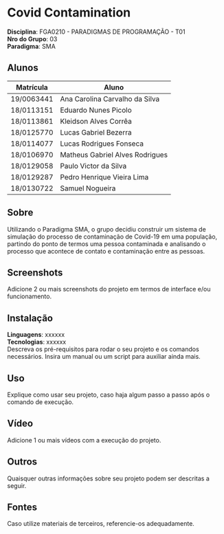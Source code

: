 # Covid Contamination

**Disciplina**: FGA0210 - PARADIGMAS DE PROGRAMAÇÃO - T01 <br>
**Nro do Grupo**: 03<br>
**Paradigma**: SMA<br>

## Alunos
|Matrícula | Aluno |
| ---------- | ------------------------------- |
| 19/0063441 | Ana Carolina Carvalho da Silva  |
| 18/0113151 | Eduardo Nunes Picolo            |
| 18/0113861 | Kleidson Alves Corrêa           |
| 18/0125770 | Lucas Gabriel Bezerra           |
| 18/0114077 | Lucas Rodrigues Fonseca         |
| 18/0106970 | Matheus Gabriel Alves Rodrigues |
| 18/0129058 | Paulo Victor da Silva           |
| 18/0129287 | Pedro Henrique Vieira Lima      |
| 18/0130722 | Samuel Nogueira                 |

## Sobre 
Utilizando o Paradigma SMA, o grupo decidiu construir um sistema de simulação do processo de contaminação de Covid-19 em uma população, partindo do ponto de termos uma pessoa contaminada e analisando o processo que acontece de contato e contaminação entre as pessoas. 

## Screenshots
Adicione 2 ou mais screenshots do projeto em termos de interface e/ou funcionamento.

## Instalação 
**Linguagens**: xxxxxx<br>
**Tecnologias**: xxxxxx<br>
Descreva os pré-requisitos para rodar o seu projeto e os comandos necessários.
Insira um manual ou um script para auxiliar ainda mais.

## Uso 
Explique como usar seu projeto, caso haja algum passo a passo após o comando de execução.

## Vídeo
Adicione 1 ou mais vídeos com a execução do projeto.

## Outros 
Quaisquer outras informações sobre seu projeto podem ser descritas a seguir.

## Fontes
Caso utilize materiais de terceiros, referencie-os adequadamente.